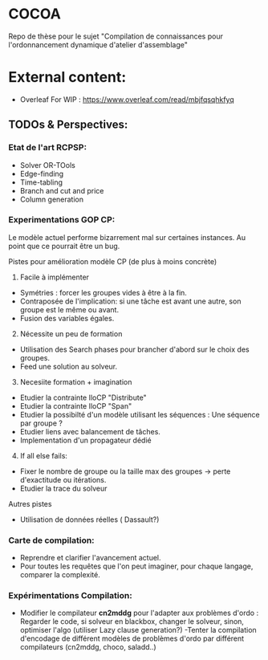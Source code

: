 # COCOA
Repo de thèse pour le sujet "Compilation de connaissances pour l'ordonnancement dynamique d'atelier d'assemblage"

# External content:
- Overleaf For WIP : https://www.overleaf.com/read/mbjfqsqhkfyq

## TODOs & Perspectives:
### Etat de l'art RCPSP: 
- Solver OR-TOols
- Edge-finding
- Time-tabling
- Branch and cut and price
- Column generation

### Experimentations GOP CP:
Le modèle actuel performe bizarrement mal sur certaines instances. Au point que ce pourrait être un bug.

Pistes pour amélioration modèle CP (de plus à moins concrète)
1. Facile à implémenter
- Symétries : forcer les groupes vides à être à la fin.
- Contraposée de l'implication: si une tâche est avant une autre, son groupe est le même ou avant.
- Fusion des variables égales.
2. Nécessite un peu de formation
- Utilisation des Search phases pour brancher d'abord sur le choix des groupes.
- Feed une solution au solveur.
3. Necesiite formation + imagination
- Etudier la contrainte IloCP "Distribute"
- Etudier la contrainte IloCP "Span"
- Etudier la possibilté d'un modèle utilisant les séquences : Une séquence par groupe ?
- Etudier liens avec balancement de tâches.
- Implementation d'un propagateur dédié
4. If all else fails:
- Fixer le nombre de groupe ou la taille max des groupes -> perte d'exactitude ou itérations.
- Etudier la trace du solveur

Autres pistes
- Utilisation de données réelles ( Dassault?)

### Carte de compilation:
- Reprendre et clarifier l'avancement actuel.
- Pour toutes les requêtes que l'on peut imaginer, pour chaque langage, comparer la complexité.

### Expérimentations Compilation:
- Modifier le compilateur **cn2mddg** pour l'adapter aux problèmes d'ordo : Regarder le code, si solveur en blackbox, changer le solveur, sinon, optimiser l'algo (utiliser Lazy clause generation?)
-Tenter la compilation d'encodage de différent modèles de problèmes d'ordo par différent compilateurs (cn2mddg, choco, saladd..)

 
